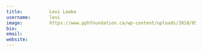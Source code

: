 ```yaml
---
title:          Levi Lewko
username:       levi
image:          https://www.pphfoundation.ca/wp-content/uploads/2018/05/default-avatar-600x600.png
bio:            
email:          
website:        
---
```

